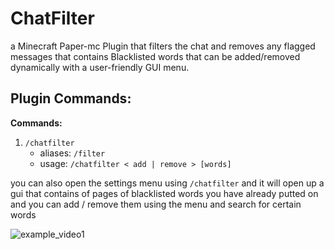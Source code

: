 # ChatFilter
a Minecraft Paper-mc Plugin that filters the chat and removes any flagged messages that contains Blacklisted words that can be added/removed dynamically with a user-friendly GUI menu.

## Plugin Commands:
**Commands:**
1. `/chatfilter`
   - aliases: `/filter`
   - usage: `/chatfilter < add | remove > [words]`

you can also open the settings menu using `/chatfilter`
and it will open up a gui that contains of pages of blacklisted words you have already putted on
and you can add / remove them using the menu and search for certain words 

![example_video1](https://github.com/user-attachments/assets/2a67b0cb-b2b4-4d97-94a4-a9c684a53d11)
